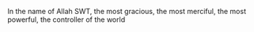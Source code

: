In the name of Allah SWT, the most gracious, the most merciful, the most powerful, the controller of the world